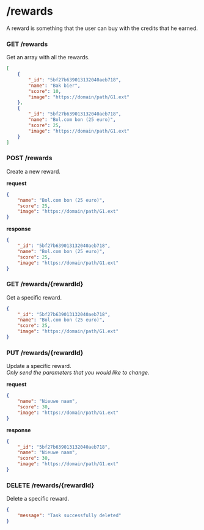 # /rewards
A reward is something that the user can buy with the credits that he earned.

### GET /rewards
Get an array with all the rewards.

```json
[
    {
        "_id": "5bf27b639013132040aeb718",
        "name": "Bak bier",
        "score": 10,
        "image": "https://domain/path/G1.ext"
    },
    {
        "_id": "5bf27b639013132040aeb718",
        "name": "Bol.com bon (25 euro)",
        "score": 25,
        "image": "https://domain/path/G1.ext"
    }
]
```

### POST /rewards
Create a new reward.

**request**
```json
{
    "name": "Bol.com bon (25 euro)",
    "score": 25,
    "image": "https://domain/path/G1.ext"
}
```
**response**
```json
{
    "_id": "5bf27b639013132040aeb718",
    "name": "Bol.com bon (25 euro)",
    "score": 25,
    "image": "https://domain/path/G1.ext"
}
```

### GET /rewards/{rewardId}
Get a specific reward.

```json
{
    "_id": "5bf27b639013132040aeb718",
    "name": "Bol.com bon (25 euro)",
    "score": 25,
    "image": "https://domain/path/G1.ext"
}
```

### PUT /rewards/{rewardId}
Update a specific reward.  
*Only send the parameters that you would like to change.*

**request**
```json
{
    "name": "Nieuwe naam",
    "score": 30,
    "image": "https://domain/path/G1.ext"
}
```
**response**
```json
{
    "_id": "5bf27b639013132040aeb718",
    "name": "Nieuwe naam",
    "score": 30,
    "image": "https://domain/path/G1.ext"
}
```

### DELETE /rewards/{rewardId}
Delete a specific reward.

```json
{
    "message": "Task successfully deleted"
}
```